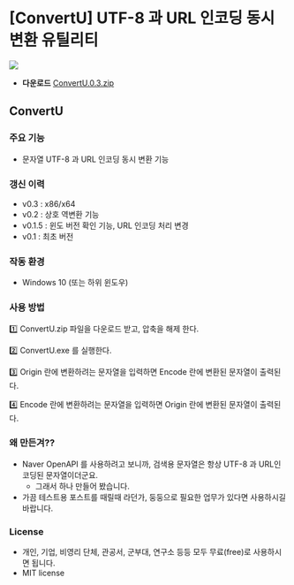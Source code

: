 # [ConvertU] UTF-8 과 URL 인코딩 동시 변환 유틸리티

![](https://gist.github.com/j2doll/419bb9f5d2e427478fcad72af15de784/raw/ee6f733db64c8ae374f36b1a4b91b0e45ce31950/convertu-shot.jpg)

- **다운로드** [ConvertU.0.3.zip](https://gist.github.com/j2doll/419bb9f5d2e427478fcad72af15de784/raw/0a49f335b537557908e109429a4f9a0b68e750d6/ConvertU.0.3.zip)

## ConvertU

### 주요 기능 
- 문자열 UTF-8 과 URL 인코딩 동시 변환 기능

### 갱신 이력
- v0.3 : x86/x64 
- v0.2 : 상호 역변환 기능
- v0.1.5 : 윈도 버전 확인 기능, URL 인코딩 처리 변경 
- v0.1 : 최초 버전

### 작동 환경 
- Windows 10 (또는 하위 윈도우)

### 사용 방법

:one: ConvertU.zip 파일을 다운로드 받고, 압축을 해제 한다.

:two: ConvertU.exe 를 실행한다.

:three: Origin 란에 변환하려는 문자열을 입력하면 Encode 란에 변환된 문자열이 출력된다.

:four: Encode 란에 변환하려는 문자열을 입력하면 Origin 란에 변환된 문자열이 출력된다.

### 왜 만든겨??
- Naver OpenAPI 를 사용하려고 보니까, 검색용 문자열은 항상 UTF-8 과 URL인코딩된 문자열이더군요.
  - 그래서 하나 만들어 봤습니다.
- 가끔 테스트용 포스트를 때릴때 라던가, 둥둥으로 필요한 업무가 있다면 사용하시길 바랍니다.

### License
- 개인, 기업, 비영리 단체, 관공서, 군부대, 연구소 등등 모두 무료(free)로 사용하시면 됩니다.
- MIT license
